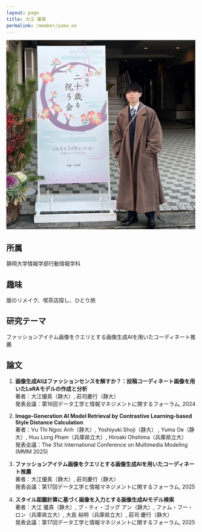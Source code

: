```yaml
---
layout: page
title: 大江 優真
permalink: /member/yuma_oe
---
```


![写真](/assets/img/members/yuma_oe.jpg "大江")

## 所属
静岡大学情報学部行動情報学科

## 趣味
服のリメイク、喫茶店探し、ひとり旅

## 研究テーマ
ファッションアイテム画像をクエリとする画像生成AIを用いたコーディネート推薦

## 論文
1. **画像生成AIはファッションセンスを解すか？：投稿コーディネート画像を用いたLoRAモデルの作成と分析**  
著者：大江優真（静大）, 莊司慶行（静大）  
発表会議：第16回データ工学と情報マネジメントに関するフォーラム, 2024

2. **Image-Generation AI Model Retrieval by Contrastive Learning-based Style Distance Calculation**  
著者：Vu Thi Ngoc Anh（静大）, Yoshiyuki Shoji（静大） , Yuma Oe（静大）, Huu Long Pham（兵庫県立大）, Hiroaki Ohshima（兵庫県立大）  
発表会議：The 31st International Conference on Multimedia Modeling (MMM 2025)

3. **ファッションアイテム画像をクエリとする画像生成AIを用いたコーディネート推薦**  
著者：大江優真（静大）, 莊司慶行（静大）  
発表会議：第17回データ工学と情報マネジメントに関するフォーラム, 2025

4. **スタイル距離計算に基づく画像を入力とする画像生成AIモデル検索**  
著者：大江 優真（静大）, ブ・ティ・ゴッグ アン（静大）, ファム・フー・ロン（兵庫県立大）, 大島 裕明（兵庫県立大）, 莊司 慶行（静大）  
発表会議：第17回データ工学と情報マネジメントに関するフォーラム, 2025
